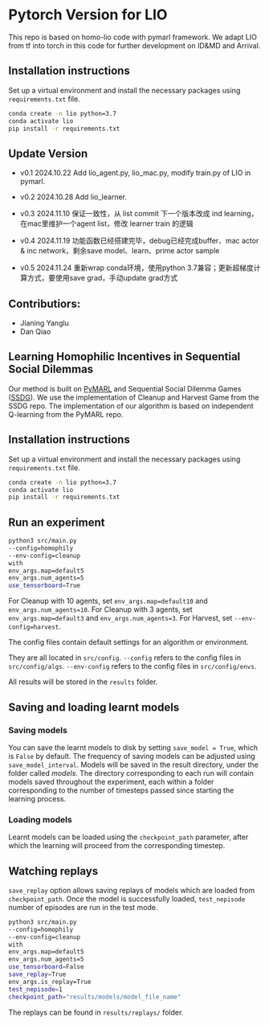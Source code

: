 # Pytorch Version for LIO
This repo is based on homo-lio code with pymarl framework. We adapt LIO from tf into torch in this code for further development on ID&MD and Arrival.



## Installation instructions

Set up a virtual environment and install the necessary packages using `requirements.txt` file.

```bash
conda create -n lio python=3.7
conda activate lio
pip install -r requirements.txt
```

## Update Version
- v0.1 2024.10.22 Add lio_agent.py, lio_mac.py, modify train.py of LIO in pymarl.

- v0.2 2024.10.28 Add lio_learner. 

- v0.3 2024.11.10 保证一致性，从 list commit 下一个版本改成 ind learning，在mac里维护一个agent list，修改 learner train 的逻辑

- v0.4 2024.11.19 功能函数已经搭建完毕，debug已经完成buffer、mac actor & inc network，剩余save model、learn、prime actor sample

- v0.5 2024.11.24 重新wrap conda环境，使用python 3.7兼容；更新超梯度计算方式，要使用save grad，手动update grad方式

## Contributiors:
- Jianing Yanglu
- Dan Qiao




## Learning Homophilic Incentives in Sequential Social Dilemmas
Our method is built on [PyMARL](https://github.com/oxwhirl/pymarl) and Sequential Social Dilemma Games ([SSDG](https://github.com/eugenevinitsky/sequential_social_dilemma_games)). We use the implementation of Cleanup and Harvest Game from the SSDG repo. The implementation of our algorithm is based on independent Q-learning from the PyMARL repo.


## Installation instructions

Set up a virtual environment and install the necessary packages using `requirements.txt` file.

```bash
conda create -n lio python=3.7
conda activate lio
pip install -r requirements.txt
```

## Run an experiment 

```bash
python3 src/main.py 
--config=homophily 
--env-config=cleanup 
with 
env_args.map=default5
env_args.num_agents=5
use_tensorboard=True 
```

For Cleanup with 10 agents, set `env_args.map=default10` and `env_args.num_agents=10`.
For Cleanup with 3 agents, set `env_args.map=default3` and `env_args.num_agents=3`.
For Harvest, set `--env-config=harvest`.

The config files contain default settings for an algorithm or environment. 

They are all located in `src/config`.
`--config` refers to the config files in `src/config/algs`.
`--env-config` refers to the config files in `src/config/envs`.

All results will be stored in the `results` folder.

## Saving and loading learnt models

### Saving models

You can save the learnt models to disk by setting `save_model = True`, which is `False` by default. The frequency of saving models can be adjusted using `save_model_interval`. Models will be saved in the result directory, under the folder called *models*. The directory corresponding to each run will contain models saved throughout the experiment, each within a folder corresponding to the number of timesteps passed since starting the learning process.

### Loading models

Learnt models can be loaded using the `checkpoint_path` parameter, after which the learning will proceed from the corresponding timestep. 

## Watching replays

`save_replay` option allows saving replays of models which are loaded from `checkpoint_path`. Once the model is successfully loaded, `test_nepisode` number of episodes are run in the test mode. 

```bash
python3 src/main.py 
--config=homophily 
--env-config=cleanup 
with 
env_args.map=default5
env_args.num_agents=5
use_tensorboard=False 
save_replay=True 
env_args.is_replay=True 
test_nepisode=1 
checkpoint_path="results/models/model_file_name"
```

The replays can be found in `results/replays/` folder.

